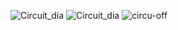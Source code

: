 
![Circuit_dia](https://user-images.githubusercontent.com/94955036/165147417-e73b36e5-6f70-49f3-b1f1-52c99a38969c.png)
![Circuit_dia](https://user-images.githubusercontent.com/94955036/165147421-6aea6f1e-41da-4a74-bacf-1df8f60a1f89.png)
![circu-off](https://user-images.githubusercontent.com/94955036/165147425-8acb725e-27db-4e67-b0d2-b426f427ec56.png)

